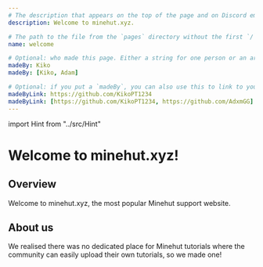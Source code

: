 ```yaml
---
# The description that appears on the top of the page and on Discord embeds
description: Welcome to minehut.xyz.

# The path to the file from the `pages` directory without the first `/`
name: welcome

# Optional: who made this page. Either a string for one person or an array for multiple people.
madeBy: Kiko
madeBy: [Kiko, Adam]

# Optional: if you put a `madeBy`, you can also use this to link to your page (e.g. GitHub). Either a string for one person or an array for multiple people.
madeByLink: https://github.com/KikoPT1234
madeByLink: [https://github.com/KikoPT1234, https://github.com/AdxmGG]
---
```


<!-- This will depend on the loction of the file! -->

import Hint from "../src/Hint"

<!-- IMPORTANT: Only use 1 `h1` tag (titles with one `#`) per page! -->

# Welcome to minehut.xyz!

## Overview

Welcome to minehut.xyz, the most popular Minehut support website.

## About us

We realised there was no dedicated place for Minehut tutorials where the community can easily upload their own tutorials, so we made one!
